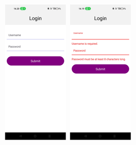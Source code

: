 <div>
    <img src="LogInAloitusKuva.jpg" alt="picture of the component" width="200" style="margin-right: 10px;" />
    <img src="LogInEmptyKuva.jpg" alt="picture of the component" width="200" style="margin-right: 10px;" />
</div>
